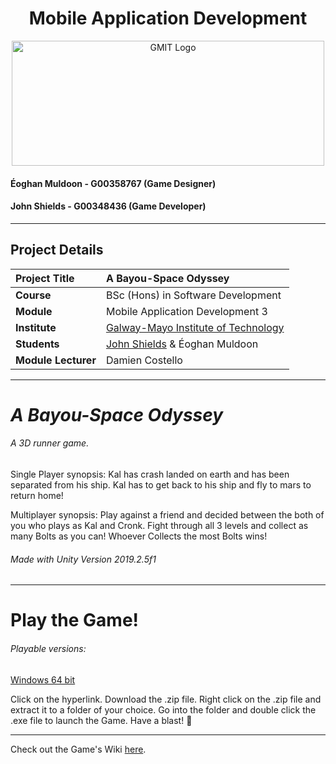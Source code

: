 <h1 align="center">Mobile Application Development</h1>

<a href="https://www.gmit.ie/" >
<p align="center"><img src="https://i.ibb.co/f1ZQSkt/logo-gmit.png"
alt="GMIT Logo" width="500" height="200"/>
</p></a>

#### Éoghan Muldoon - G00358767 (Game Designer)
#### John Shields - G00348436 (Game Developer)
***

## Project Details
| **Project Title** | A Bayou-Space Odyssey |
| :------------- |:-------------|
| **Course**              | BSc (Hons) in Software Development |
| **Module**              | Mobile Application Development 3 |
| **Institute**           | [Galway-Mayo Institute of Technology](https://www.gmit.ie/) |
| **Students**            | [John Shields](https://github.com/johnshields) & Éoghan Muldoon |
| **Module Lecturer**     | Damien Costello |

***
# *A Bayou-Space Odyssey*
###### A 3D runner game.

Single Player synopsis: Kal has crash landed on earth and has been separated from his ship.
Kal has to get back to his ship and fly to mars to return home!

Multiplayer synopsis: Play against a friend and decided between the both of you who plays as Kal and Cronk.
Fight through all 3 levels and collect as many Bolts as you can! Whoever Collects the most Bolts wins!

###### Made with Unity Version 2019.2.5f1
***
# Play the Game!

###### Playable versions:

[Windows 64 bit](https://developer.cloud.unity3d.com/share/share.html?shareId=byF_j4hJYL)

Click on the hyperlink. Download the .zip file.
Right click on the .zip file and extract it to a folder of your choice.
Go into the folder and double click the .exe file to launch the Game. Have a blast! :rocket:

***
Check out the Game's Wiki [here](https://github.com/johnshields/MAD_3_Game/wiki).
